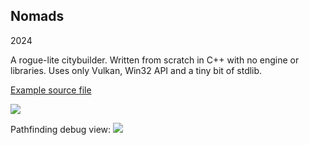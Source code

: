 ## Nomads

2024

A rogue-lite citybuilder. Written from scratch in C++ with no engine or libraries. Uses only Vulkan, Win32 API and a tiny bit of stdlib.

[Example source file](https://github.com/dmitry-egorov/game_showcase/blob/main/nomads/gameplay.h)

<img src="https://github.com/dmitry-egorov/game_showcase/blob/main/nomads/nomads_1.png" />

Pathfinding debug view:
<img src="https://github.com/dmitry-egorov/game_showcase/blob/main/nomads/nomads_0.png" />
